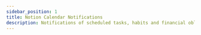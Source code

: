 ```yaml
---
sidebar_position: 1
title: Notion Calendar Notifications
description: Notifications of scheduled tasks, habits and financial obligations taken from Scheduler Notion Database and created in Calendar Notion Page every 30 minutes
---
```


